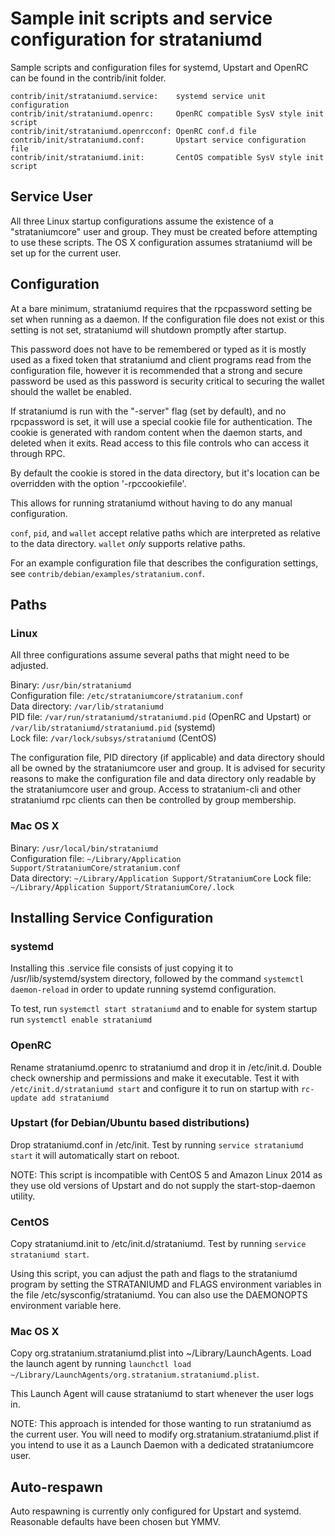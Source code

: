 Sample init scripts and service configuration for strataniumd
==========================================================

Sample scripts and configuration files for systemd, Upstart and OpenRC
can be found in the contrib/init folder.

    contrib/init/strataniumd.service:    systemd service unit configuration
    contrib/init/strataniumd.openrc:     OpenRC compatible SysV style init script
    contrib/init/strataniumd.openrcconf: OpenRC conf.d file
    contrib/init/strataniumd.conf:       Upstart service configuration file
    contrib/init/strataniumd.init:       CentOS compatible SysV style init script

Service User
---------------------------------

All three Linux startup configurations assume the existence of a "strataniumcore" user
and group.  They must be created before attempting to use these scripts.
The OS X configuration assumes strataniumd will be set up for the current user.

Configuration
---------------------------------

At a bare minimum, strataniumd requires that the rpcpassword setting be set
when running as a daemon.  If the configuration file does not exist or this
setting is not set, strataniumd will shutdown promptly after startup.

This password does not have to be remembered or typed as it is mostly used
as a fixed token that strataniumd and client programs read from the configuration
file, however it is recommended that a strong and secure password be used
as this password is security critical to securing the wallet should the
wallet be enabled.

If strataniumd is run with the "-server" flag (set by default), and no rpcpassword is set,
it will use a special cookie file for authentication. The cookie is generated with random
content when the daemon starts, and deleted when it exits. Read access to this file
controls who can access it through RPC.

By default the cookie is stored in the data directory, but it's location can be overridden
with the option '-rpccookiefile'.

This allows for running strataniumd without having to do any manual configuration.

`conf`, `pid`, and `wallet` accept relative paths which are interpreted as
relative to the data directory. `wallet` *only* supports relative paths.

For an example configuration file that describes the configuration settings,
see `contrib/debian/examples/stratanium.conf`.

Paths
---------------------------------

### Linux

All three configurations assume several paths that might need to be adjusted.

Binary:              `/usr/bin/strataniumd`  
Configuration file:  `/etc/strataniumcore/stratanium.conf`  
Data directory:      `/var/lib/strataniumd`  
PID file:            `/var/run/strataniumd/strataniumd.pid` (OpenRC and Upstart) or `/var/lib/strataniumd/strataniumd.pid` (systemd)  
Lock file:           `/var/lock/subsys/strataniumd` (CentOS)  

The configuration file, PID directory (if applicable) and data directory
should all be owned by the strataniumcore user and group.  It is advised for security
reasons to make the configuration file and data directory only readable by the
strataniumcore user and group.  Access to stratanium-cli and other strataniumd rpc clients
can then be controlled by group membership.

### Mac OS X

Binary:              `/usr/local/bin/strataniumd`  
Configuration file:  `~/Library/Application Support/StrataniumCore/stratanium.conf`  
Data directory:      `~/Library/Application Support/StrataniumCore`
Lock file:           `~/Library/Application Support/StrataniumCore/.lock`

Installing Service Configuration
-----------------------------------

### systemd

Installing this .service file consists of just copying it to
/usr/lib/systemd/system directory, followed by the command
`systemctl daemon-reload` in order to update running systemd configuration.

To test, run `systemctl start strataniumd` and to enable for system startup run
`systemctl enable strataniumd`

### OpenRC

Rename strataniumd.openrc to strataniumd and drop it in /etc/init.d.  Double
check ownership and permissions and make it executable.  Test it with
`/etc/init.d/strataniumd start` and configure it to run on startup with
`rc-update add strataniumd`

### Upstart (for Debian/Ubuntu based distributions)

Drop strataniumd.conf in /etc/init.  Test by running `service strataniumd start`
it will automatically start on reboot.

NOTE: This script is incompatible with CentOS 5 and Amazon Linux 2014 as they
use old versions of Upstart and do not supply the start-stop-daemon utility.

### CentOS

Copy strataniumd.init to /etc/init.d/strataniumd. Test by running `service strataniumd start`.

Using this script, you can adjust the path and flags to the strataniumd program by
setting the STRATANIUMD and FLAGS environment variables in the file
/etc/sysconfig/strataniumd. You can also use the DAEMONOPTS environment variable here.

### Mac OS X

Copy org.stratanium.strataniumd.plist into ~/Library/LaunchAgents. Load the launch agent by
running `launchctl load ~/Library/LaunchAgents/org.stratanium.strataniumd.plist`.

This Launch Agent will cause strataniumd to start whenever the user logs in.

NOTE: This approach is intended for those wanting to run strataniumd as the current user.
You will need to modify org.stratanium.strataniumd.plist if you intend to use it as a
Launch Daemon with a dedicated strataniumcore user.

Auto-respawn
-----------------------------------

Auto respawning is currently only configured for Upstart and systemd.
Reasonable defaults have been chosen but YMMV.
